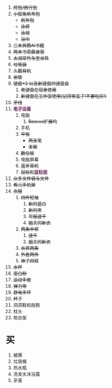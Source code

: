 1. ~~挎包/旅行包~~
2. ~~小狐兔帆布包~~
	- ~~帆布包~~
	- ~~泳裤~~
	- ~~泳镜~~
	- ~~浴巾~~
3. ~~三本昇腾AI书籍~~
4. ~~两本书斋藤直葵~~
5. ~~太湖翠竹与奎龙珠~~
7. ~~垃圾袋~~
8. ~~头戴耳机~~
9. ~~坐垫~~
10. ~~键盘\*2 以及新键盘的键盘盒~~
	1. ~~老键盘在宿舍使用~~
	2. ~~新键盘在工作室使用(记得带盖子!不要吃灰!)~~
11. ~~牙线~~
12. <mark style="background: #FFB8EBA6;">电子设备</mark>
	1. 电脑
		1. ~~Baseus扩展坞~~
	2. 手机
	3. ~~平板~~
		- ~~两支笔~~
		- ~~支架~~
	4. ~~数位板~~
	5. 电脑屏幕
	6. ~~蓝牙耳机~~
	7. ~~鼠标~~和<mark style="background: #FFB8EBA6;">鼠标垫</mark>
1. ~~众多文件袋与文件~~
2. ~~希儿手机架~~
3. ~~衣服~~
	1. ~~四件短袖~~
		1. ~~新的蓝白~~
		2. ~~新的黑~~
		3. ~~军服速干~~
		4. ~~姐夫的新衣~~
	2. ~~两条中裤~~
		1. ~~速干~~
		2. ~~姐夫的新衣~~
	3. ~~长裤两条~~
	4. ~~外套两件~~
	5. ~~袜子四双~~
4. ~~水杯~~
5. ~~蛋白粉~~
6. ~~运动手套~~
7. ~~弹力带~~
9. ~~静电手环~~
10. ~~杯子~~
11. 洞洞鞋和拖鞋
12. 枕头
13. 晾衣架
# 买

1. 被褥
2. 垃圾桶
3. 热水瓶
4. 洗发水沐浴露
5. 牙膏